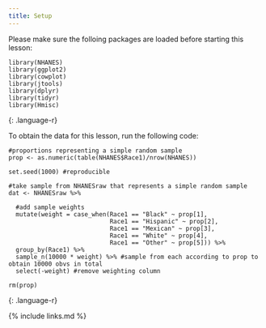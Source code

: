 ```yaml
---
title: Setup
---
```

Please make sure the folloing packages are loaded before starting this lesson:

~~~
library(NHANES)
library(ggplot2)
library(cowplot)
library(jtools)
library(dplyr)
library(tidyr)
library(Hmisc)
~~~
{: .language-r}

To obtain the data for this lesson, run the following code:

~~~
#proportions representing a simple random sample
prop <- as.numeric(table(NHANES$Race1)/nrow(NHANES))

set.seed(1000) #reproducible

#take sample from NHANESraw that represents a simple random sample
dat <- NHANESraw %>%
  
  #add sample weights
  mutate(weight = case_when(Race1 == "Black" ~ prop[1],
                            Race1 == "Hispanic" ~ prop[2],
                            Race1 == "Mexican" ~ prop[3],
                            Race1 == "White" ~ prop[4],
                            Race1 == "Other" ~ prop[5])) %>%
  group_by(Race1) %>%
  sample_n(10000 * weight) %>% #sample from each according to prop to obtain 10000 obvs in total
  select(-weight) #remove weighting column

rm(prop)
~~~
{: .language-r}




{% include links.md %}
